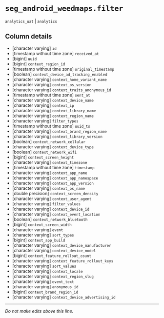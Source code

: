 # `seg_android_weedmaps.filter`
`analytics_uat` | `analytics`

## Column details
* [character varying] `id`
* [timestamp without time zone] `received_at`
* [bigint]    `uuid`
* [bigint]    `context_region_id`
* [timestamp without time zone] `original_timestamp`
* [boolean]   `context_device_ad_tracking_enabled`
* [character varying] `context_home_variant_name`
* [character varying] `context_os_version`
* [character varying] `context_traits_anonymous_id`
* [timestamp without time zone] `sent_at`
* [character varying] `context_device_name`
* [character varying] `context_ip`
* [character varying] `context_library_name`
* [character varying] `context_region_name`
* [character varying] `filter_types`
* [timestamp without time zone] `uuid_ts`
* [character varying] `context_brand_region_name`
* [character varying] `context_library_version`
* [boolean]   `context_network_cellular`
* [character varying] `context_device_type`
* [boolean]   `context_network_wifi`
* [bigint]    `context_screen_height`
* [character varying] `context_timezone`
* [timestamp without time zone] `timestamp`
* [character varying] `context_app_name`
* [character varying] `context_app_namespace`
* [character varying] `context_app_version`
* [character varying] `context_os_name`
* [double precision] `context_screen_density`
* [character varying] `context_user_agent`
* [character varying] `filter_values`
* [character varying] `context_device_id`
* [character varying] `context_event_location`
* [boolean]   `context_network_bluetooth`
* [bigint]    `context_screen_width`
* [character varying] `event`
* [character varying] `sort_types`
* [bigint]    `context_app_build`
* [character varying] `context_device_manufacturer`
* [character varying] `context_device_model`
* [bigint]    `context_feature_rollout_count`
* [character varying] `context_feature_rollout_keys`
* [character varying] `sort_values`
* [character varying] `context_locale`
* [character varying] `context_region_slug`
* [character varying] `event_text`
* [character varying] `anonymous_id`
* [bigint]    `context_brand_region_id`
* [character varying] `context_device_advertising_id`

-------------------------------------------------------------------------------
*Do not make edits above this line.*
